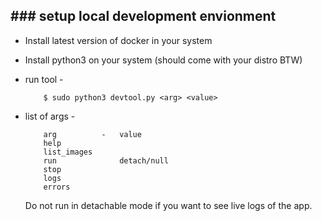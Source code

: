 ## ### setup local development envionment 

- Install latest version of docker in your system
- Install python3 on your system (should come with your distro BTW)

- run tool - 
    ```
        $ sudo python3 devtool.py <arg> <value>
    ```
- list of args -
    ``` 
        arg          -   value
        help       
        list_images 
        run              detach/null
        stop             
        logs            
        errors          
    ```

  Do not run in detachable mode if you want to see live logs of the app.